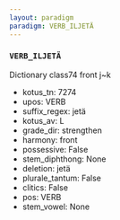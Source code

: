 ```yaml
---
layout: paradigm
paradigm: VERB_ILJETÄ
---
```

### ` VERB_ILJETÄ `

Dictionary class74 front j~k 
* kotus_tn: 7274
* upos: VERB
* suffix_regex: jetä
* kotus_av: L
* grade_dir: strengthen
* harmony: front
* possessive: False
* stem_diphthong: None
* deletion: jetä
* plurale_tantum: False
* clitics: False
* pos: VERB
* stem_vowel: None
